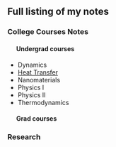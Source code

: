 ## Full listing of my notes

### College Courses Notes

<h4 style="text-indent: 20px">
Undergrad courses
</h4>

- Dynamics
- [Heat Transfer](/notes/heat_transfer/heat_transfer_main.html)
- Nanomaterials
- Physics I
- Physics II
- Thermodynamics

<h4 style="text-indent: 20px">
Grad courses
</h4>

### Research
